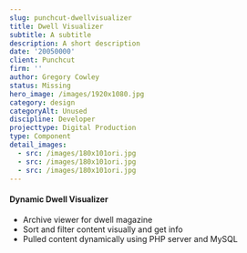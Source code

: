```yaml
---
slug: punchcut-dwellvisualizer
title: Dwell Visualizer
subtitle: A subtitle
description: A short description
date: '20050000'
client: Punchcut
firm: ''
author: Gregory Cowley
status: Missing
hero_image: /images/1920x1080.jpg
category: design
categoryAlt: Unused
discipline: Developer
projecttype: Digital Production
type: Component
detail_images:
  - src: /images/180x101ori.jpg
  - src: /images/180x101ori.jpg
  - src: /images/180x101ori.jpg
---
```




#### Dynamic Dwell Visualizer
- Archive viewer for dwell magazine
- Sort and filter content visually and get info
- Pulled content dynamically using PHP server and MySQL
